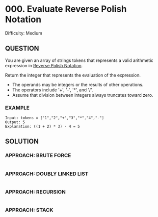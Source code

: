 # 000. Evaluate Reverse Polish Notation
Difficulty: Medium

## QUESTION

You are given an array of strings tokens that represents a valid arithmetic expression in [Reverse Polish Notation](https://en.wikipedia.org/wiki/Reverse_Polish_notation).

Return the integer that represents the evaluation of the expression.

- The operands may be integers or the results of other operations.
- The operators include '+', '-', '*', and '/'.
- Assume that division between integers always truncates toward zero.

### EXAMPLE

```
Input: tokens = ["1","2","+","3","*","4","-"]
Output: 5
Explanation: ((1 + 2) * 3) - 4 = 5
```

## SOLUTION

### APPROACH: BRUTE FORCE

```python

```

### APPROACH: DOUBLY LINKED LIST

```python

```


### APPROACH: RECURSION

```python

```

### APPROACH: STACK

```python

```
